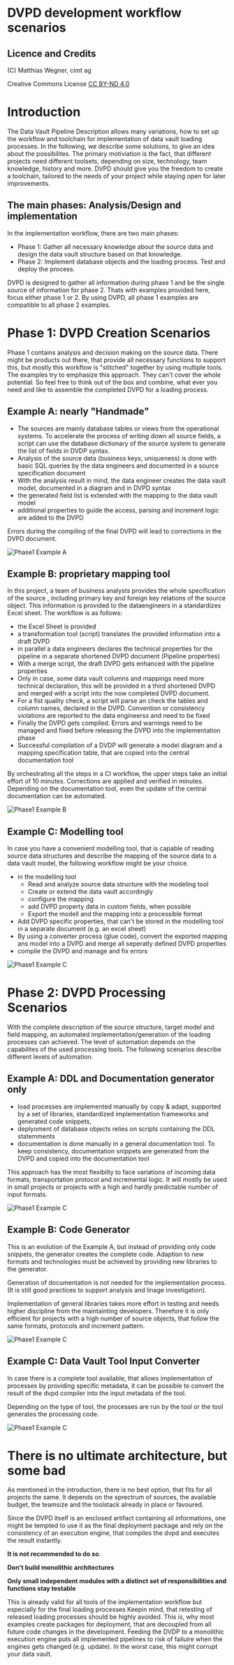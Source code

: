 DVPD development workflow scenarios
=======================================================

## Licence and Credits

(C) Matthias Wegner, cimt ag

Creative Commons License [CC BY-ND 4.0](https://creativecommons.org/licenses/by-nd/4.0/)

# Introduction
The Data Vault Pipeline Description allows many variations, how to set up the workflow and toolchain for implementation of data vault loading processes. In the following, we describe some  solutions, to give an idea about the possibilites.
The primary motiviation is the fact, that different projects need different toolsets, depending on size, technology, team knowledge, history and more. 
DVPD should give you the freedom to create a toolchain, tailored to the needs of your project while staying open for later improvements.

## The main phases: Analysis/Design and implementation
In the implementation workflow, there are two main phases: 

- Phase 1: Gather all necessary knowledge about the source data and design the data vault structure based on that knowledge. 
- Phase 2: Implement database objects and the loading process. Test and deploy the process.


DVPD is designed to gather all information during phase 1 and be the single source of information for phase 2. Thats with examples provided here, focus either phase 1 or 2. By using DVPD, all phase 1 examples are compatible to all phase 2 examples.

# Phase 1: DVPD Creation Scenarios

Phase 1 contains analysis and decision making on the source data. There might be products out there, that provide all necessary functions to support this, but mostly this workflow is "stitched" together by using multiple tools. 
The examples try to emphasize this approach. They can't cover the whole potential. So feel free to think out of the box and combine, what ever you need and like to assemble the completed DVPD for a loading process.

## Example A: nearly "Handmade"

- The sources are mainly database tables or views from the operational systems. To accelerate the process of writing down all source fields, a script can use the database dictionary of the source system to generate the list of fields in DVDP syntax.
- Analysis of the source data (business keys, uniqueness) is done with basic SQL queries by the data engineers and documented in a source specification document
- With the analysis result in mind, the data engineer creates the data vault model, documented in a diagram and in DVPD syntax
- the generated field list is extended with the mapping to the data vault model
- additional properties to guide the access, parsing and increment logic are added to the DVPD

Errors during the compiling of the final DVPD will lead to corrections in the DVPD document.

![Phase1 Example A](./images/dvdp_creation_workflow_example_a.drawio.png)

## Example B: proprietary mapping tool

In this project, a team of business analysts provides the whole specification of the source , including primary key and foreign key relations of the source object.
This information is provided to the dataengineers in a standardizes Excel sheet. The workflow is as follows:
- the Excel Sheet is provided
- a transformation tool (script) translates the provided information into a draft DVPD
- in parallel a data engineers declares the technical properties for the pipeline in a separate shortened DVPD document (Pipeline properties)
- With a merge script, the draft DVPD gets enhanced with the pipeline properties
- Only in case, some data vault columns and mappings need more technical declaration, this will be provided in a third shortened DVPD and merged with a script into the now completed DVPD document.
- For a fist quality check, a script will parse an check the tables and column names, declared in the DVPD. Convention or consistency violations are reported to the data engineerss and need to be fixed
- Finally the DVPD gets compiled. Errors and warnings need to be managed and fixed before releasing the DVPD into the implementation phase
- Successful compilation of a DVDP will generate a model diagram and a mapping specification table, that are copied into the central documentation tool

By orchestrating all the steps in a CI workflow, the upper steps take an initial effort of 10 minutes. Corrections are applied and verified in minutes. Depending on the documentation tool, even the update of the central documentation can be automated.

![Phase1 Example B](./images/dvdp_creation_workflow_example_b.drawio.png)

## Example C: Modelling tool

In case you have a convenient modelling tool, that is capable of reading source data structures and describe the mapping of the source data to a data vault model, the following workflow might be your choice.
- in the modelling tool
    - Read and analyze source data structure with the modeling tool
    - Create or extend the data vault accordingly
    - configure the mapping 
	- add DVPD property data in custom fields, when possible
	- Export the modell and the mapping into a processible format
- Add DVPD specific properties, that can't be stored in the modelling tool in a separate document (e.g. an excel sheet)
- By using a converter process (glue code), convert the exported mapping ans model into a DVPD and merge all seperatly defined DVPD properties
- compile the DVPD and manage and fix errors

![Phase1 Example C](./images/dvdp_creation_workflow_example_c.drawio.png)


# Phase 2: DVPD Processing Scenarios

With the complete description of the source structure, target model and field mapping, an automated implementation/generation of the loading processes can achieved. The level of automation depends on the capabilites of the used processing tools. The following scenarios describe different levels of automation.


## Example A: DDL and Documentation generator only

- load processes are implemented manually by copy & adapt, supported by a set of libraries, standardized implementation frameworks and generated code snippets,
- deplyoment of database objects relies on scripts containing the DDL statemments
- documentation is done manually in a general documentation tool. To keep consistency, documentation snippets are generated from the DVPD and copied into the documentation tool

This approach has the most flexibilty to face variations of incoming data formats, transportation protocol and incremental logic. It will mostly be used in small projects or projects with a high and hardly predictable number of  input formats.


![Phase1 Example C](./images/dvdp_based_processing_example_workflow_a.drawio.png)

## Example B: Code Generator
This is an evolution of the Example A, but instead of providing only code snippets, the generator creates the complete code. Adaption to new formats and technologies must be achieved by providing new libraries to the generator.


Generation of documentation is not needed for the implementation process.(It is still good practices to support analysis and linage investigation).

Implementation of general libraries takes more effort in testing and needs higher discipline from the  maintainting developers. Therefore it is only efficient for projects with a high number of source objects, that follow the same formats, protocols and increment pattern.


![Phase1 Example C](./images/dvdp_based_processing_example_workflow_b.drawio.png)

## Example C: Data Vault Tool Input Converter

In case there is a complete tool available, that allows implementation of processes by providing specific metadata, it can be possible to convert the result of the dvpd compiler into the input metadata of the tool. 


Depending on the type of tool, the processes are run by the tool or the tool generates the processing code.

![Phase1 Example C](./images/dvdp_based_processing_example_workflow_c.drawio.png)

# There is no ultimate architecture, but some bad
As mentioned in the introduction, there is no best option, that fits for all projects the same. It depends on the sprectrum of sources, the available budget, the teamsize and the toolstack already in place or favoured.

Since the DVPD itself is an enclosed artifact containing all informations, one might be tempted to use it as the final deployment package and rely on the consistency of an execution engine, that compiles the dvpd and executes the result instantly.

**It is not recommended to do so**.

**Don't build monolithic architectures** 

**Only small independent modules with a distinct set of responsibilities and functions stay testable**

This is already valid for all tools of the implementation workflow but especially for the final loading processes 
Keepin mind, that retesting of released loading processes should be highly avoided. This is, why most examples create packages for deployment, that are decoupled from all future code changes in the development. Feeding the DVDP to a monolithic execution engine puts all implemented pipelines to risk of failuire when the engines gets changed (e.g. update). 
In the worst case, this might corrupt your data vault.

#



 









